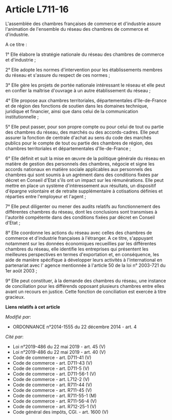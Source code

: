 # Article L711-16

L'assemblée des chambres françaises de commerce et d'industrie assure l'animation de l'ensemble du réseau des chambres de
commerce et d'industrie. 

A ce titre : 

1° Elle élabore la stratégie nationale du réseau des chambres de commerce et d'industrie ; 

2° Elle adopte les normes d'intervention pour les établissements membres du réseau et s'assure du respect de ces normes ; 

3° Elle gère les projets de portée nationale intéressant le réseau et elle peut en confier la maîtrise d'ouvrage à un autre
établissement du réseau ; 

4° Elle propose aux chambres territoriales, départementales d'Ile-de-France et de région des fonctions de soutien dans les
domaines technique, juridique et financier, ainsi que dans celui de la communication institutionnelle ; 

5° Elle peut passer, pour son propre compte ou pour celui de tout ou partie des chambres du réseau, des marchés ou des
accords-cadres. Elle peut assurer la fonction de centrale d'achat au sens du code des marchés publics pour le compte de tout
ou partie des chambres de région, des chambres territoriales et départementales d'Ile-de-France ; 

6° Elle définit et suit la mise en œuvre de la politique générale du réseau en matière de gestion des personnels des
chambres, négocie et signe les accords nationaux en matière sociale applicables aux personnels des chambres qui sont soumis à
un agrément dans des conditions fixées par décret en Conseil d'Etat s'ils ont un impact sur les rémunérations. Elle peut
mettre en place un système d'intéressement aux résultats, un dispositif d'épargne volontaire et de retraite supplémentaire à
cotisations définies et réparties entre l'employeur et l'agent ; 

7° Elle peut diligenter ou mener des audits relatifs au fonctionnement des différentes chambres du réseau, dont les
conclusions sont transmises à l'autorité compétente dans des conditions fixées par décret en Conseil d'Etat ; 

8° Elle coordonne les actions du réseau avec celles des chambres de commerce et d'industrie françaises à l'étranger. A ce
titre, s'appuyant notamment sur les données économiques recueillies par les différentes chambres du réseau, elle identifie
les entreprises qui présentent les meilleures perspectives en termes d'exportation et, en conséquence, les aide de manière
spécifique à développer leurs activités à l'international en partenariat avec l' agence mentionnée à l'article 50 de la loi
n° 2003-721 du 1er août 2003 ; 

9° Elle peut constituer, à la demande des chambres du réseau, une instance de conciliation pour les différends opposant
plusieurs chambres entre elles avant un recours en justice. Cette fonction de conciliation est exercée à titre gracieux.

**Liens relatifs à cet article**

_Modifié par_:

  - ORDONNANCE n°2014-1555 du 22 décembre 2014 - art. 4

_Cité par_:

  - Loi n°2019-486 du 22 mai 2019 - art. 45 (V)
  - Loi n°2019-486 du 22 mai 2019 - art. 40 (V)
  - Code de commerce - art. D711-41 (V)
  - Code de commerce - art. D711-43 (V)
  - Code de commerce - art. D711-5 (V)
  - Code de commerce - art. D711-56-1 (V)
  - Code de commerce - art. L712-2 (V)
  - Code de commerce - art. R711-44 (V)
  - Code de commerce - art. R711-45 (V)
  - Code de commerce - art. R711-55-1 (M)
  - Code de commerce - art. R711-56-4 (V)
  - Code de commerce - art. R712-25-1 (V)
  - Code général des impôts, CGI. - art. 1600 (V)
